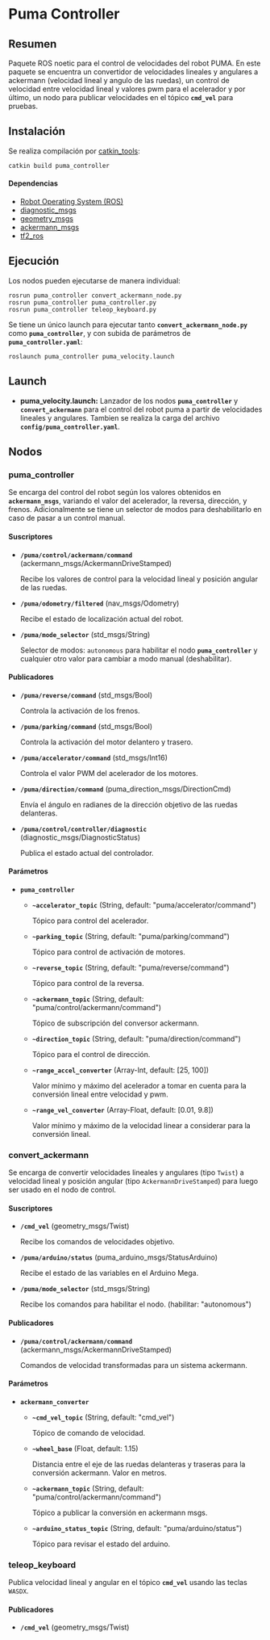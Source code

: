 # Puma Controller

## Resumen

Paquete ROS noetic para el control de velocidades del robot PUMA. En este paquete se encuentra un convertidor de velocidades lineales y angulares a ackermann (velocidad lineal y angulo de las ruedas), un control de velocidad entre velocidad lineal y valores pwm para el acelerador y por último, un nodo para publicar velocidades en el tópico **`cmd_vel`** para pruebas.

## Instalación

Se realiza compilación por [catkin_tools](https://catkin-tools.readthedocs.io/en/latest/):

    catkin build puma_controller

#### Dependencias

- [Robot Operating System (ROS)](http://wiki.ros.org)
- [diagnostic_msgs](http://wiki.ros.org/diagnostic_msgs)
- [geometry_msgs](http://wiki.ros.org/geometry_msgs)
- [ackermann_msgs](http://wiki.ros.org/ackermann_msgs)
- [tf2_ros](http://wiki.ros.org/tf2_ros)

## Ejecución

Los nodos pueden ejecutarse de manera individual:

    rosrun puma_controller convert_ackermann_node.py
    rosrun puma_controller puma_controller.py
    rosrun puma_controller teleop_keyboard.py

Se tiene un único launch para ejecutar tanto **`convert_ackermann_node.py`** como **`puma_controller`**, y con subida de parámetros de **`puma_controller.yaml`**:

    roslaunch puma_controller puma_velocity.launch

## Launch

- **puma_velocity.launch:** Lanzador de los nodos **`puma_controller`** y **`convert_ackermann`** para el control del robot puma a partir de velocidades lineales y angulares. Tambien se realiza la carga del archivo **`config/puma_controller.yaml`**.

## Nodos

### puma_controller

Se encarga del control del robot según los valores obtenidos en **`ackermann_msgs`**, variando el valor del acelerador, la reversa, dirección, y frenos. Adicionalmente se tiene un selector de modos para deshabilitarlo en caso de pasar a un control manual.

#### Suscriptores

- **`/puma/control/ackermann/command`** (ackermann_msgs/AckermannDriveStamped)

  Recibe los valores de control para la velocidad lineal y posición angular de las ruedas.

- **`/puma/odometry/filtered`** (nav_msgs/Odometry)

  Recibe el estado de localización actual del robot.

- **`/puma/mode_selector`** (std_msgs/String)

  Selector de modos: `autonomous` para habilitar el nodo **`puma_controller`** y cualquier otro valor para cambiar a modo manual (deshabilitar).

#### Publicadores

- **`/puma/reverse/command`** (std_msgs/Bool)

  Controla la activación de los frenos.

- **`/puma/parking/command`** (std_msgs/Bool)

  Controla la activación del motor delantero y trasero.

- **`/puma/accelerator/command`** (std_msgs/Int16)

  Controla el valor PWM del acelerador de los motores.

- **`/puma/direction/command`** (puma_direction_msgs/DirectionCmd)

  Envía el ángulo en radianes de la dirección objetivo de las ruedas delanteras.

- **`/puma/control/controller/diagnostic`** (diagnostic_msgs/DiagnosticStatus)

  Publica el estado actual del controlador.

#### Parámetros

- **`puma_controller`**

  - **`~accelerator_topic`** (String, default: "puma/accelerator/command")

    Tópico para control del acelerador.

  - **`~parking_topic`** (String, default: "puma/parking/command")

    Tópico para control de activación de motores.

  - **`~reverse_topic`** (String, default: "puma/reverse/command")

    Tópico para control de la reversa.

  - **`~ackermann_topic`** (String, default: "puma/control/ackermann/command")

    Tópico de subscripción del conversor ackermann.

  - **`~direction_topic`** (String, default: "puma/direction/command")

    Tópico para el control de dirección.

  - **`~range_accel_converter`** (Array-Int, default: [25, 100])

    Valor mínimo y máximo del acelerador a tomar en cuenta para la conversión lineal entre velocidad y pwm.

  - **`~range_vel_converter`** (Array-Float, default: [0.01, 9.8])

    Valor mínimo y máximo de la velocidad linear a considerar para la conversión lineal.

### convert_ackermann

Se encarga de convertir velocidades lineales y angulares (tipo `Twist`) a velocidad lineal y posición angular (tipo `AckermannDriveStamped`) para luego ser usado en el nodo de control.

#### Suscriptores

- **`/cmd_vel`** (geometry_msgs/Twist)

  Recibe los comandos de velocidades objetivo.

- **`/puma/arduino/status`** (puma_arduino_msgs/StatusArduino)

  Recibe el estado de las variables en el Arduino Mega.

- **`/puma/mode_selector`** (std_msgs/String)

  Recibe los comandos para habilitar el nodo. (habilitar: "autonomous")

#### Publicadores

- **`/puma/control/ackermann/command`** (ackermann_msgs/AckermannDriveStamped)

  Comandos de velocidad transformadas para un sistema ackermann.

#### Parámetros

- **`ackermann_converter`**

  - **`~cmd_vel_topic`** (String, default: "cmd_vel")

    Tópico de comando de velocidad.

  - **`~wheel_base`** (Float, default: 1.15)

    Distancia entre el eje de las ruedas delanteras y traseras para la conversión ackermann. Valor en metros.

  - **`~ackermann_topic`** (String, default: "puma/control/ackermann/command")

    Tópico a publicar la conversión en ackermann msgs.

  - **`~arduino_status_topic`** (String, default: "puma/arduino/status")

    Tópico para revisar el estado del arduino.

### teleop_keyboard

Publica velocidad lineal y angular en el tópico **`cmd_vel`** usando las teclas `WASDX`.

#### Publicadores

- **`/cmd_vel`** (geometry_msgs/Twist)
